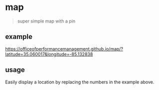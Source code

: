 # map
> super simple map with a pin

## example
https://officeofperformancemanagement.github.io/map/?latitude=35.060017&longitude=-85.132838

## usage
Easily display a location by replacing the numbers in the example above.
